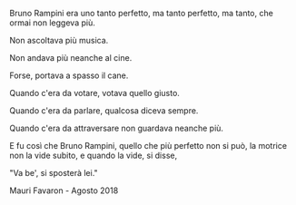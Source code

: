 Bruno Rampini
era uno tanto perfetto,
ma tanto perfetto,
ma tanto,
che ormai non leggeva più.

Non ascoltava più musica.

Non andava più neanche al cine.

Forse,
portava a spasso il cane.

Quando c'era da votare,
votava quello giusto.

Quando c'era da parlare,
qualcosa diceva sempre.

Quando c'era da attraversare
non guardava neanche più.

E fu così che Bruno Rampini,
quello che più perfetto non si può,
la motrice non la vide subito,
e quando la vide, si disse,

"Va be', si sposterà lei."

Mauri Favaron - Agosto 2018
